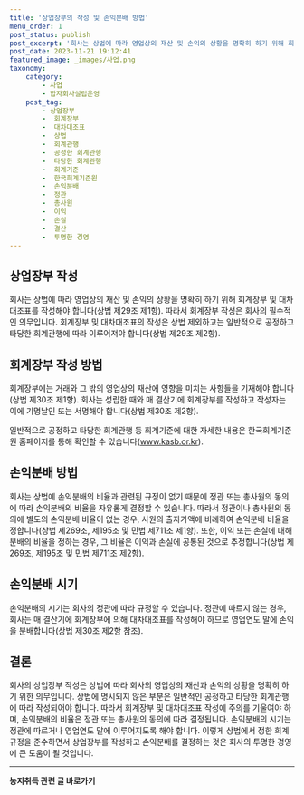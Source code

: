 ```yaml
---
title: '상업장부의 작성 및 손익분배 방법'
menu_order: 1
post_status: publish
post_excerpt: '회사는 상법에 따라 영업상의 재산 및 손익의 상황을 명확히 하기 위해 회계장부 및 대차대조표를 작성해야 합니다 상법 제29조 제1항 . 따라서 회계장부 작성은 회사의 필수적인 의무입니다. 회계장부 및 대차대조표의 작성은 상법 제외하고는 일반적으로 공정하고 타당한 회계관행에 따라 이루어져야 합니다 상법 제29조 제2항 .'
post_date: 2023-11-21 19:12:41
featured_image: _images/사업.png
taxonomy:
    category:
        - 사업
        - 합자회사설립운영
    post_tag:
        - 상업장부
        -  회계장부
        -  대차대조표
        -  상법
        -  회계관행
        -  공정한 회계관행
        -  타당한 회계관행
        -  회계기준
        -  한국회계기준원
        -  손익분배
        -  정관
        -  총사원
        -  이익
        -  손실
        -  결산
        -  투명한 경영
---
```



## 상업장부 작성

회사는 상법에 따라 영업상의 재산 및 손익의 상황을 명확히 하기 위해 회계장부 및 대차대조표를 작성해야 합니다(상법 제29조 제1항). 따라서 회계장부 작성은 회사의 필수적인 의무입니다. 회계장부 및 대차대조표의 작성은 상법 제외하고는 일반적으로 공정하고 타당한 회계관행에 따라 이루어져야 합니다(상법 제29조 제2항).

## 회계장부 작성 방법

회계장부에는 거래와 그 밖의 영업상의 재산에 영향을 미치는 사항들을 기재해야 합니다(상법 제30조 제1항). 회사는 성립한 때와 매 결산기에 회계장부를 작성하고 작성자는 이에 기명날인 또는 서명해야 합니다(상법 제30조 제2항).

일반적으로 공정하고 타당한 회계관행 등 회계기준에 대한 자세한 내용은 한국회계기준원 홈페이지를 통해 확인할 수 있습니다(www.kasb.or.kr).

## 손익분배 방법

회사는 상법에 손익분배의 비율과 관련된 규정이 없기 때문에 정관 또는 총사원의 동의에 따라 손익분배의 비율을 자유롭게 결정할 수 있습니다. 따라서 정관이나 총사원의 동의에 별도의 손익분배 비율이 없는 경우, 사원의 출자가액에 비례하여 손익분배 비율을 정합니다(상법 제269조, 제195조 및 민법 제711조 제1항). 또한, 이익 또는 손실에 대해 분배의 비율을 정하는 경우, 그 비율은 이익과 손실에 공통된 것으로 추정합니다(상법 제269조, 제195조 및 민법 제711조 제2항).

## 손익분배 시기

손익분배의 시기는 회사의 정관에 따라 규정할 수 있습니다. 정관에 따르지 않는 경우, 회사는 매 결산기에 회계장부에 의해 대차대조표를 작성해야 하므로 영업연도 말에 손익을 분배합니다(상법 제30조 제2항 참조).

## 결론

회사의 상업장부 작성은 상법에 따라 회사의 영업상의 재산과 손익의 상황을 명확히 하기 위한 의무입니다. 상법에 명시되지 않은 부분은 일반적인 공정하고 타당한 회계관행에 따라 작성되어야 합니다. 따라서 회계장부 및 대차대조표 작성에 주의를 기울여야 하며, 손익분배의 비율은 정관 또는 총사원의 동의에 따라 결정됩니다. 손익분배의 시기는 정관에 따르거나 영업연도 말에 이루어지도록 해야 합니다. 이렇게 상법에서 정한 회계규정을 준수하면서 상업장부를 작성하고 손익분배를 결정하는 것은 회사의 투명한 경영에 큰 도움이 될 것입니다.
<!-- wp:separator -->
<hr class="wp-block-separator has-alpha-channel-opacity"/>
<!-- /wp:separator -->

<!-- wp:group {"backgroundColor":"base","layout":{"type":"constrained"}} -->
<div class="wp-block-group has-base-background-color has-background"><!-- wp:paragraph {"align":"center","fontSize":"medium"} -->
<p class="has-text-align-center has-large-font-size"><strong>농지취득 관련 글 바로가기</strong></p>
<!-- /wp:paragraph -->


<!-- wp:latest-posts
{"categories":[{"id":22986,"count":19,"description":"","link":"https://uknowlaw.com/category/%eb%86%8d%ec%a7%80%ec%b7%a8%eb%93%9d/","name":"농지취득","slug":"농지취득","taxonomy":"category","parent":0,"meta":[],"_links":{"self":[{"href":"https://uknowlaw.com/wp-json/wp/v2/categories/22986"}],"collection":[{"href":"https://uknowlaw.com/wp-json/wp/v2/categories"}],"about":[{"href":"https://uknowlaw.com/wp-json/wp/v2/taxonomies/category"}],"wp:post_type":[{"href":"https://uknowlaw.com/wp-json/wp/v2/posts?categories=22986"}],"curies":[{"name":"wp","href":"https://api.w.org/{rel}","templated":true}]}}],"postsToShow":100,"excerptLength":28,"postLayout":"grid","columns":2,"featuredImageAlign":"left","featuredImageSizeSlug":"large","fontSize":"small"} /--></div>
<!-- /wp:group -->